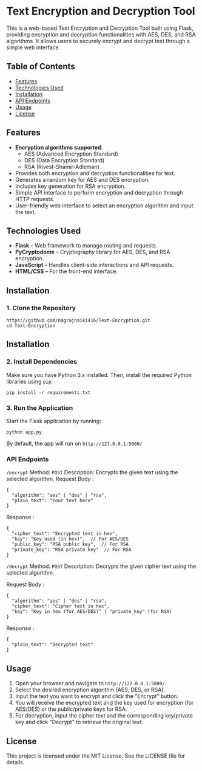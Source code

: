 
# Text Encryption and Decryption Tool

This is a web-based Text Encryption and Decryption Tool built using Flask, providing encryption and decryption functionalities with AES, DES, and RSA algorithms. It allows users to securely encrypt and decrypt text through a simple web interface.

## Table of Contents

- [Features](#features)
- [Technologies Used](#technologies-used)
- [Installation](#installation)
- [API Endpoints](#api-endpoints)
- [Usage](#usage)
- [License](#license)

## Features

- **Encryption algorithms supported**:
  - AES (Advanced Encryption Standard)
  - DES (Data Encryption Standard)
  - RSA (Rivest-Shamir-Adleman)
- Provides both encryption and decryption functionalities for text.
- Generates a random key for AES and DES encryption.
- Includes key generation for RSA encryption.
- Simple API interface to perform encryption and decryption through HTTP requests.
- User-friendly web interface to select an encryption algorithm and input the text.

## Technologies Used

- **Flask** – Web framework to manage routing and requests.
- **PyCryptodome** – Cryptography library for AES, DES, and RSA encryption.
- **JavaScript** – Handles client-side interactions and API requests.
- **HTML/CSS** – For the front-end interface.


## Installation

### 1. Clone the Repository

```
https://github.com/nagrajnaik1416/Text-Encryption.git
cd Text-Encryption
```

## Installation

### 2. Install Dependencies

Make sure you have Python 3.x installed. Then, install the required Python libraries using `pip`:

```
pip install -r requirements.txt
```

### 3. Run the Application

Start the Flask application by running:

```
python app.py
```
By default, the app will run on `http://127.0.0.1:5000/`

### API Endpoints

`/encrypt`
Method: `POST`
Description: Encrypts the given text using the selected algorithm.
Request Body :
```
{
  "algorithm": "aes" | "des" | "rsa",
  "plain_text": "Your text here"
}
```
Response :
```
{
  "cipher_text": "Encrypted text in hex",
  "key": "Key used (in hex)",  // For AES/DES
  "public_key": "RSA public key",  // For RSA
  "private_key": "RSA private key"  // For RSA
}
```
`/decrypt`
Method: `POST`
Description: Decrypts the given cipher text using the selected algorithm.

Request Body :
```
{
  "algorithm": "aes" | "des" | "rsa",
  "cipher_text": "Cipher text in hex",
  "key": "Key in hex (for AES/DES)" | "private_key" (for RSA)
}
```
Response :
```
{
  "plain_text": "Decrypted text"
}
```
## Usage
1. Open your browser and navigate to `http://127.0.0.1:5000/`.
2. Select the desired encryption algorithm (AES, DES, or RSA).
3. Input the text you want to encrypt and click the "Encrypt" button.
4. You will receive the encrypted text and the key used for encryption (for AES/DES) or the public/private keys for RSA.
5. For decryption, input the cipher text and the corresponding key/private key and click "Decrypt" to retrieve the original text.

## License
This project is licensed under the MIT License. See the LICENSE file for details.




